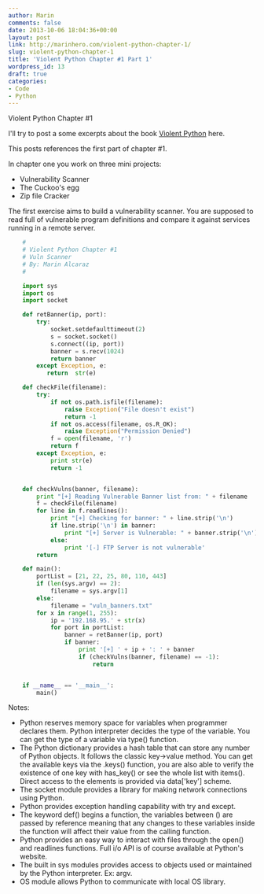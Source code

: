 ```yaml
---
author: Marin
comments: false
date: 2013-10-06 18:04:36+00:00
layout: post
link: http://marinhero.com/violent-python-chapter-1/
slug: violent-python-chapter-1
title: 'Violent Python Chapter #1 Part 1'
wordpress_id: 13
draft: true
categories:
- Code
- Python
---
```


Violent Python Chapter #1

I'll try to post a some excerpts about the book [Violent Python](https://www.amazon.com/Violent-Python-Cookbook-Penetration-Engineers/dp/1597499579/ref=sr_1_1?ie=UTF8&qid=1523150080&sr=8-1&keywords=violent+python) here.

This posts references the first part of chapter #1.

In chapter one you work on three mini projects:

  * Vulnerability Scanner
  * The Cuckoo's egg
  * Zip file Cracker


The first exercise aims to build a vulnerability scanner. You are supposed to read full of vulnerable program definitions and compare
it against services running in a remote server.

```python
    #
    # Violent Python Chapter #1
    # Vuln Scanner
    # By: Marin Alcaraz
    #

    import sys
    import os
    import socket

    def retBanner(ip, port):
        try:
            socket.setdefaulttimeout(2)
            s = socket.socket()
            s.connect((ip, port))
            banner = s.recv(1024)
            return banner
        except Exception, e:
           return  str(e)

    def checkFile(filename):
        try:
            if not os.path.isfile(filename):
                raise Exception("File doesn't exist")
                return -1
            if not os.access(filename, os.R_OK):
                raise Exception("Permission Denied")
            f = open(filename, 'r')
            return f
        except Exception, e:
            print str(e)
            return -1


    def checkVulns(banner, filename):
        print "[+] Reading Vulnerable Banner list from: " + filename
        f = checkFile(filename)
        for line in f.readlines():
            print "[+] Checking for banner: " + line.strip('\n')
            if line.strip('\n') in banner:
                print "[+] Server is Vulnerable: " + banner.strip('\n')
            else:
                print '[-] FTP Server is not vulnerable'
        return

    def main():
        portList = [21, 22, 25, 80, 110, 443]
        if (len(sys.argv) == 2):
            filename = sys.argv[1]
        else:
            filename = "vuln_banners.txt"
        for x in range(1, 255):
            ip = '192.168.95.' + str(x)
            for port in portList:
                banner = retBanner(ip, port)
                if banner:
                    print '[+] ' + ip + ': ' + banner
                    if (checkVulns(banner, filename) == -1):
                        return


    if __name__ == '__main__':
        main()
```


Notes:

  * Python reserves memory space for variables when programmer declares them. Python interpreter decides the type of the variable. You can get the type of a variable via type() function.
  * The Python dictionary provides a hash table that can store any number of Python objects. It follows the classic key->value method. You can get the available keys via the .keys() function, you are also able to verify the existence of one key with has_key() or see the whole list with items(). Direct access to the elements is provided via data['key'] scheme.
  * The socket module provides a library for making network connections using Python.
  * Python provides exception handling capability with try and except.
  * The keyword def() begins a function, the variables between () are passed by reference meaning that any changes to these variables inside the function will affect their value from the calling function.
  * Python provides an easy way to interact with files through the open() and readlines functions. Full i/o API is of course available at Python's website.
  * The built in sys modules provides access to objects used or maintained by the Python interpreter. Ex: argv.
  * OS module allows Python to communicate with local OS library.
